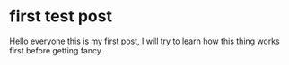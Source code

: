 # first test post

Hello everyone this is my first post, I will try to learn how this thing works first before getting fancy.


